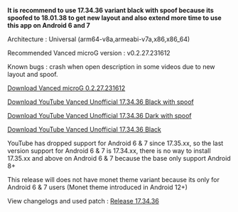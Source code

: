 **It is recommend to use 17.34.36 variant black with spoof because its spoofed to 18.01.38 to get new layout and also extend more time to use this app on Android 6 and 7**

Architecture : Universal (arm64-v8a,armeabi-v7a,x86,x86_64)

Recommended Vanced microG version : v0.2.27.231612

Known bugs : crash when open description in some videos due to new layout and spoof. 

[Download Vanced microG 0.2.27.231612](https://github.com/cuynu/ytvanced/releases/download/17.34.36/Vanced.microG.0.2.27.231612.apk)

[Download YouTube Vanced Unofficial 17.34.36 Black with spoof](https://github.com/cuynu/ytvanced/releases/download/17.34.36/YouTube.Vanced.v17.34.36_Black_Universal_spoof.apk)

[Download YouTube Vanced Unofficial 17.34.36 Dark with spoof](https://github.com/cuynu/ytvanced/releases/download/17.34.36/YouTube.Vanced.v17.34.36_Dark_Universal_spoof.apk)

[Download YouTube Vanced Unofficial 17.34.36 Black](https://github.com/cuynu/ytvanced/releases/download/17.34.36/YouTube.Vanced.v17.34.36_Black_Universal.apk)

YouTube has dropped support for Android 6 & 7 since 17.35.xx, so the last version support for Android 6 & 7 is 17.34.xx, there is no way to install 17.35.xx and above on Android 6 & 7 because the base only support Android 8+

This release will does not have monet theme variant because its only for Android 6 & 7 users (Monet theme introduced in Android 12+)

View changelogs and used patch : [Release 17.34.36](https://github.com/cuynu/ytvanced/releases/tag/17.34.36)
